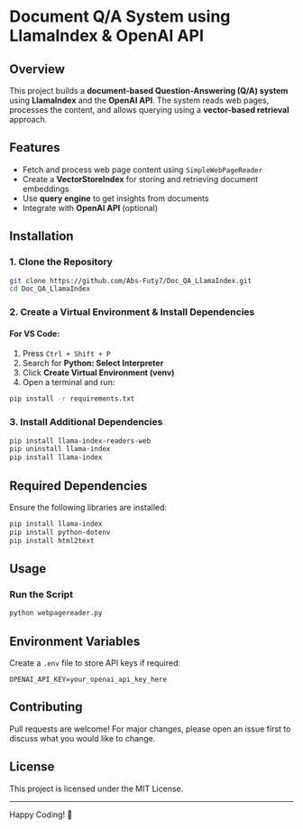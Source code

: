 # Document Q/A System using LlamaIndex & OpenAI API

## Overview
This project builds a **document-based Question-Answering (Q/A) system** using **LlamaIndex** and the **OpenAI API**. The system reads web pages, processes the content, and allows querying using a **vector-based retrieval** approach.

## Features
- Fetch and process web page content using `SimpleWebPageReader`
- Create a **VectorStoreIndex** for storing and retrieving document embeddings
- Use **query engine** to get insights from documents
- Integrate with **OpenAI API** (optional)

## Installation
### 1. Clone the Repository
```sh
git clone https://github.com/Abs-Futy7/Doc_QA_LlamaIndex.git
cd Doc_QA_LlamaIndex
```

### 2. Create a Virtual Environment & Install Dependencies
#### **For VS Code:**
1. Press `Ctrl + Shift + P`
2. Search for **Python: Select Interpreter**
3. Click **Create Virtual Environment (venv)**
4. Open a terminal and run:

```sh
pip install -r requirements.txt
```

### 3. Install Additional Dependencies
```sh
pip install llama-index-readers-web
pip uninstall llama-index
pip install llama-index
```

## Required Dependencies
Ensure the following libraries are installed:
```sh
pip install llama-index
pip install python-dotenv
pip install html2text
```

## Usage
### Run the Script
```sh
python webpagereader.py
```

## Environment Variables
Create a `.env` file to store API keys if required:
```
OPENAI_API_KEY=your_openai_api_key_here
```

## Contributing
Pull requests are welcome! For major changes, please open an issue first to discuss what you would like to change.

## License
This project is licensed under the MIT License.

---

Happy Coding! 🚀

